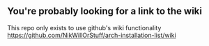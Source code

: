 ## You're probably looking for a link to the wiki
This repo only exists to use github's wiki functionality  
https://github.com/NikWillOrStuff/arch-installation-list/wiki

